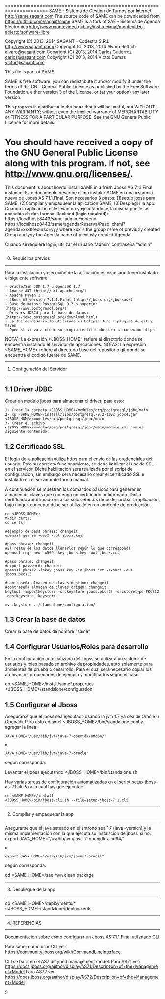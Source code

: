 =====================================================================
SAME - Sistema de Gestion de Turnos por Internet <http://same.sagant.com>
The source code of SAME can be downloaded from <https://github.com/sagant/same>
SAME is a fork of SAE - Sistema de Agenda Electronica <http://www.montevideo.gub.uy/institucional/montevideo-abierto/software-libre>
 
Copyright (C) 2013, 2014  SAGANT - Codestra S.R.L. <http://www.sagant.com/>
Copyright (C) 2013, 2014  Alvaro Rettich <alvaro@sagant.com>
Copyright (C) 2013, 2014  Carlos Gutierrez <carlos@sagant.com>
Copyright (C) 2013, 2014  Victor Dumas <victor@sagant.com>

This file is part of SAME.

SAME is free software: you can redistribute it and/or modify
it under the terms of the GNU General Public License as published by
the Free Software Foundation, either version 3 of the License, or
(at your option) any later version.

This program is distributed in the hope that it will be useful,
but WITHOUT ANY WARRANTY; without even the implied warranty of
MERCHANTABILITY or FITNESS FOR A PARTICULAR PURPOSE.  See the
GNU General Public License for more details.

You should have received a copy of the GNU General Public License
along with this program.  If not, see <http://www.gnu.org/licenses/>.
=====================================================================


This document is about howto install SAME in a fresh Jboss AS 7.1.1.Final instance.
Este documento describe como instalar SAME en una instancia nueva de Jboss AS 7.1.1.Final.
Son necesarios 3 pasos:
(1)setup jboss para SAME, 
(2)Compilar y empaquear la aplicacion SAME, 
(3)Desplegar la app.
Cuando la aplicacion este levantda y ejecutándose, la misma puede ser accedida de dos formas:
Backend (login required): https://localhost:8443/same-admin
Frontend: https://localhost:8443/same/agendarReserva/Paso1.xhtml?agenda=xxx&recurso=yyy
where xxx is the group name of previusly created Group and 
yyy the Agenda name of previusly created Agenda

Cuando se requiere login, utilizar el usuario "admin" contraseña "admin"

----------------------------
0) Requicitos previos
----------------------------

Para la instalación y ejecución de la aplicación es necesario tener instalado el siguiente software:

	- Oracle/Sun JDK 1.7 u OpenJDK 1.7
	- Apache ANT (http://ant.apache.org/)
	- Apache Maven 3
	- JBoss AS versión 7.1.1.Final (http://jboss.org/jbossas/)
	- Base de Datos: PostgreSQL 9.3 o superior (http://www.postgresql.org/)
	- Drivers JDBC4 para la base de datos: (http://jdbc.postgresql.org/download.html)
	- La IDE de desarrollo utilizada es Eclipse Juno + plugins de git y maven
	- Openssl si va a crear su propio certificado para la conexion https
 
NOTA1: La expresión <JBOSS_HOME> refiere al directorio donde se encuentra instalado el servidor de aplicaciones.
NOTA2: La expresión <SAME_HOME> refiere al directorio base del repositorio git donde se encuentra el codigo fuente de SAME.

-------------------------------
1) Configuración del Servidor 
-------------------------------


1.1 Driver JDBC
-------------------------------
Crear un modulo jboss para almacenar el driver, para esto:

	1- Crear la carpeta <JBOSS_HOME>/modules/org/postgresql/jdbc/main
	2- cp <SAME_HOME>/install/libs/postgresql-9.2-1002.jdbc4.jar <JBOSS_HOME>/modules/org/postgresql/jdbc/main
	3- Crear el achivo <JBOSS_HOME>/modules/org/postgresql/jdbc/main/module.xml con el siguiente contenido:

<?xml version="1.0" encoding="UTF-8"?>
<module xmlns="urn:jboss:module:1.1" name="org.postgresql.jdbc">
	<resources>
		<resource-root path="postgresql-9.2-1002.jdbc4.jar"/>
	</resources>
	<dependencies>
		<module name="javax.api"/>
		<module name="javax.transaction.api"/>
	</dependencies>
</module>


1.2 Certificado SSL
-------------------------------
El login de la aplicación utiliza https para el envío de las credenciales del usuario. 
Para su correcto funcionamiento, se debe habilitar el uso de SSL en el servidor.
Dicha habilitacion sera realizada por el script de configuracion, sin embargo sera
necesario crear el certificado SSL e instalarlo en el servidor de forma manual.

A continuación se muestran los comandos básicos para generar un almacen de claves
que contenga un certificado autofirmado. 
Dicho certificado autofirmado es a los solos efectos de poder probar la aplicación, 
bajo ningun concepto debe ser utilizado en un ambiente de producción.

	cd <JBOSS_HOME>;
	mkdir certs;
	cd certs;

	#ejemplo de pass phrase: changeit
	openssl genrsa -des3 -out jboss.key;

	#pass phrase: changeit
	#El resto de los datos llenarlos según lo que corresponda
	openssl req -new -x509 -key jboss.key -out jboss.crt

	#pass phrase: changeit
	#export password: changeit
	openssl pkcs12 -inkey jboss.key -in jboss.crt -export -out jboss.pkcs12

	#contraseña almacen de claves destino: changeit
	#contraseña almacen de claves origen: changeit
	keytool -importkeystore -srckeystore jboss.pkcs12 -srcstoretype PKCS12 -destkeystore .keystore

	mv .keystore ../standalone/configuration/


1.3 Crear la base de datos
-------------------------------
Crear la base de datos de nombre "same" 


1.4 Configurar Usuarios/Roles para desarrollo
-------------------------------
En la configuración automatizada del Jboss se utilizará un sistema de usuarios y roles 
basado en archivo de propiedades, apto solamente para ámbientes de prueba o desarrollo.
Para el cual será necesario copiar los archivos de propiedades de ejemplo y modificarlos según el caso.

cp <SAME_HOME>/install/same*.properties <JBOSS_HOME>/standalone/configuration


1.5 Configurar el Jboss
-------------------------------
Asegurarse que el jboss sea ejecutado usando la jvm 1.7 ya sea de Oracle u OpenJdk
Para esto editar el <JBOSS_HOME>/bin/standalone.conf
y agregar la linea:

	JAVA_HOME="/usr/lib/jvm/java-7-openjdk-amd64/"

	o
	
	JAVA_HOME="/usr/lib/jvm/java-7-oracle"

según corresponda.

Levantar el jboss ejecutando <JBOSS_HOME>/bin/standalone.sh

Hay varias tareas de configuración automatizadas en el script setup-jboss-as-7.1.cli
Para lo cual hay que ejecutar:

	cd <SAME_HOME>/install
	<JBOSS_HOME>/bin/jboss-cli.sh --file=setup-jboss-7.1.cli
	


-------------------------------
2) Compilar y empaquetar la app
-------------------------------
Asegurarse que el java seteado en el entrono sea 1.7 (java -version) y 
la misma implementación con la que ejecuta su instalacion de jboss. 
si no: 
	export JAVA_HOME="/usr/lib/jvm/java-7-openjdk-amd64/"

	o
	
	export JAVA_HOME="/usr/lib/jvm/java-7-oracle"

según corresponda.

cd <SAME_HOME>/sae
mvn clean package

-------------------------------
3) Despliegue de la app
-------------------------------

cp <SAME_HOME>/deployments/* <JBOSS_HOME>/standalone/deployments 



-------------------------------
4) REFERENCIAS
-------------------------------

Documentacion sobre como configurar un Jboss AS 7.1.1.Final utiliznado CLI

Para saber como usar CLI ver: https://community.jboss.org/wiki/CommandLineInterface

CLI se basa en el AS7 detyped management model. 
Para AS71 ver: https://docs.jboss.org/author/display/AS71/Description+of+the+Management+Model 
Para AS72 ver: https://docs.jboss.org/author/display/AS72/Description+of+the+Management+Model


:)

